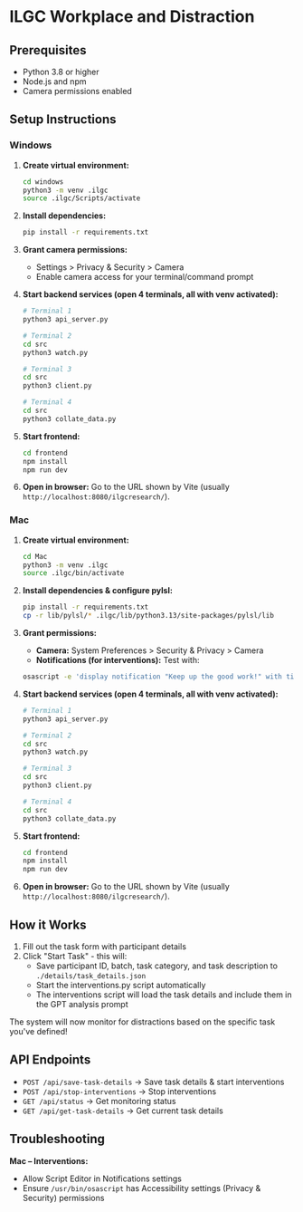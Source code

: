# ILGC Workplace and Distraction

## Prerequisites

- Python 3.8 or higher  
- Node.js and npm  
- Camera permissions enabled    

## Setup Instructions

### Windows

1. **Create virtual environment:**
   ```bash
   cd windows
   python3 -m venv .ilgc
   source .ilgc/Scripts/activate
   ```

2. **Install dependencies:**
   ```bash
   pip install -r requirements.txt
   ```

3. **Grant camera permissions:**
   * Settings > Privacy & Security > Camera
   * Enable camera access for your terminal/command prompt

4. **Start backend services (open 4 terminals, all with venv activated):**
   ```bash
   # Terminal 1
   python3 api_server.py

   # Terminal 2
   cd src
   python3 watch.py

   # Terminal 3
   cd src
   python3 client.py

   # Terminal 4
   cd src
   python3 collate_data.py
   ```

5. **Start frontend:**
   ```bash
   cd frontend
   npm install
   npm run dev
   ```

6. **Open in browser:** Go to the URL shown by Vite (usually `http://localhost:8080/ilgcresearch/`).

### Mac

1. **Create virtual environment:**
   ```bash
   cd Mac
   python3 -m venv .ilgc
   source .ilgc/bin/activate
   ```

2. **Install dependencies & configure pylsl:**
   ```bash
   pip install -r requirements.txt
   cp -r lib/pylsl/* .ilgc/lib/python3.13/site-packages/pylsl/lib
   ```

3. **Grant permissions:**
   * **Camera:** System Preferences > Security & Privacy > Camera
   * **Notifications (for interventions):** Test with:
   ```bash
   osascript -e 'display notification "Keep up the good work!" with title "ILGC Research"'
   ```

4. **Start backend services (open 4 terminals, all with venv activated):**
   ```bash
   # Terminal 1
   python3 api_server.py

   # Terminal 2
   cd src
   python3 watch.py

   # Terminal 3
   cd src
   python3 client.py

   # Terminal 4
   cd src
   python3 collate_data.py
   ```

5. **Start frontend:**
   ```bash
   cd frontend
   npm install
   npm run dev
   ```

6. **Open in browser:** Go to the URL shown by Vite (usually `http://localhost:8080/ilgcresearch/`).


## How it Works

1. Fill out the task form with participant details
2. Click "Start Task" - this will:
   - Save participant ID, batch, task category, and task description to `./details/task_details.json`
   - Start the interventions.py script automatically
   - The interventions script will load the task details and include them in the GPT analysis prompt

The system will now monitor for distractions based on the specific task you've defined!


## API Endpoints

* `POST /api/save-task-details` → Save task details & start interventions
* `POST /api/stop-interventions` → Stop interventions
* `GET /api/status` → Get monitoring status
* `GET /api/get-task-details` → Get current task details



## Troubleshooting

**Mac – Interventions:**
* Allow Script Editor in Notifications settings 
* Ensure `/usr/bin/osascript` has Accessibility settings (Privacy & Security) permissions


